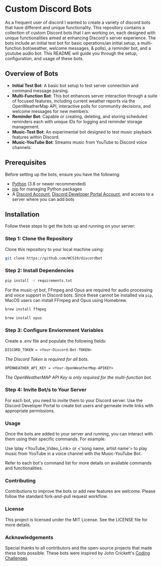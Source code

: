# Custom Discord Bots

As a frequent user of discord I wanted to create a variety of discord bots that have different and unique functionality. This repository contains a collection of custom Discord bots that I am working on, each designed with unique functionalities aimed at enhancing Discord's server experience. The bots include an initial test bot for basic operations/an initial setup, a multi-function bot(weather, welcome messages, & polls), a reminder bot, and a youtube audio bot. This README will guide you through the setup, configuration, and usage of these bots.

## Overview of Bots

- **Initial Test Bot**: A basic bot setup to test server connection and command message parsing.
- **Multi-Function Bot**: This bot enhances server interaction through a suite of focused features, including current weather reports via the OpenWeatherMap API, interactive polls for community decisions, and  welcome messages for new members.
- **Reminder Bot**: Capable or creating, deleting, and storing scheduled reminders each with unique IDs for logging and reminder storage management.
- **Music-Test Bot**: An experimental bot designed to test music playback features within Discord.
- **Music-YouTube Bot**: Streams music from YouTube to Discord voice channels.


## Prerequisites

Before setting up the bots, ensure you have the following:

- [Python](https://www.python.org/downloads/) (3.8 or newer recommended)
- [pip](https://pip.pypa.io/en/stable/installation/) for managing Python packages
- A [Discord Account](https://discord.com/), [Discord Developer Portal Account](https://discord.com/developers/docs/intro), and access to a server where you can add bots

## Installation

Follow these steps to get the bots up and running on your server:

### Step 1: Clone the Repository


Clone this repository to your local machine using:

```bash
git clone https://github.com/WCS19/discordbot
```

### Step 2: Install Dependencies
```bash
pip install -r requirements.txt
```

For the music-yt bot, FFmpeg and Opus are required for audio processing and voice support in Discord bots. Since these cannot be installed via `pip`, MacOS users can install FFmpeg and Opus using Homebrew.

```bash
brew install ffmpeg
```
```bash
brew install opus
```
### Step 3: Configure Enviornment Variables
Create a .env file and populate the following fields:
```.txt
DISCORD_TOKEN = <Your-Discord-Bot-TOKEN>
```
*The Discord Token is required for all bots.*

```.txt
OPENWEATHER_API_KEY = <Your-OpenWeatherMap-APIKEY>
```
*The OpenWeatherMAP API Key is only required for the multi-function bot.*

### Step 4: Invite Bot/s to Your Server

For each bot, you need to invite them to your Discord server. Use the Discord Developer 
Portal to create bot users and gerneate invite links with appropriate permissions.

### Usage

Once the bots are added to your server and running, you can interact with them using their specific commands. For example:

Use !play <YouTube_Video_Link> or <'song name, artist name'> to play music from YouTube in a voice channel with the Music-YouTube Bot.

Refer to each bot's command list for more details on available commands and functionalities.

### Contributing
Contributions to improve the bots or add new features are welcome. Please follow the standard fork-and-pull request workflow.

### License
This project is licensed under the MIT License. See the LICENSE file for more details.

### Acknowledgements

Special thanks to all contributors and the open-source projects that made these bots possible. These 
bots were inspired by John Crickett's [Coding Challenges](https://codingchallenges.fyi/challenges/challenge-discord)
